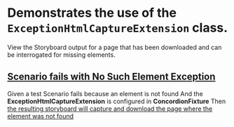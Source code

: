 # Demonstrates the use of the `ExceptionHtmlCaptureExtension` class.

View the Storyboard output for a page that has been downloaded and can be interrogated for missing elements.

## [Scenario fails with No Such Element Exception](- "Forcing a element not found exception. So this failure is expected. Review the HTML screen capture. c:status=expectedToFail")
Given a test Scenario fails because an element is not found
And the __ExceptionHtmlCaptureExtension__ is configured in __ConcordionFixture__
Then [the resulting storyboard will capture and download the page where the element was not found](- "c:assertTrue=noSuchElementExtension()")